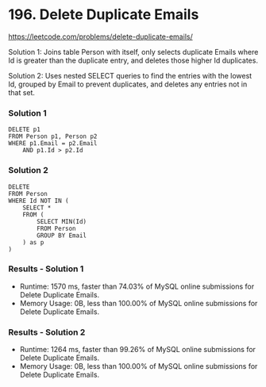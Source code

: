 # 196. Delete Duplicate Emails

https://leetcode.com/problems/delete-duplicate-emails/


Solution 1: Joins table Person with itself, only selects duplicate Emails where Id is greater than the duplicate entry, and deletes those higher Id duplicates.

Solution 2: Uses nested SELECT queries to find the entries with the lowest Id, grouped by Email to prevent duplicates, and deletes any entries not in that set.

### Solution 1
```
DELETE p1
FROM Person p1, Person p2
WHERE p1.Email = p2.Email
    AND p1.Id > p2.Id
```

### Solution 2
```
DELETE
FROM Person
WHERE Id NOT IN (
    SELECT *
    FROM (
        SELECT MIN(Id)
        FROM Person
        GROUP BY Email
    ) as p
)
```

### Results - Solution 1
- Runtime: 1570 ms, faster than 74.03% of MySQL online submissions for Delete Duplicate Emails.
- Memory Usage: 0B, less than 100.00% of MySQL online submissions for Delete Duplicate Emails.

### Results - Solution 2

- Runtime: 1264 ms, faster than 99.26% of MySQL online submissions for Delete Duplicate Emails.
- Memory Usage: 0B, less than 100.00% of MySQL online submissions for Delete Duplicate Emails.